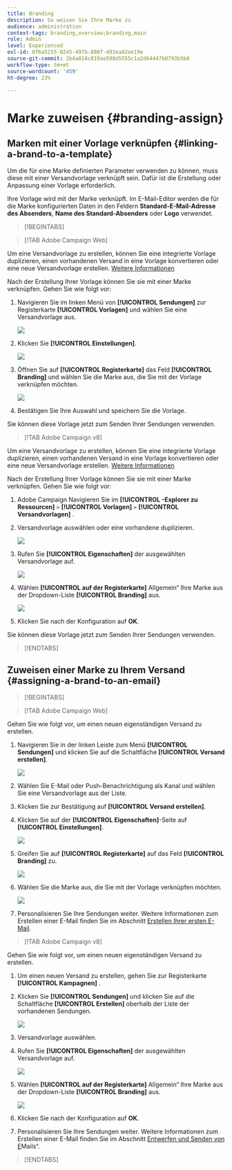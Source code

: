 ```yaml
---
title: Branding
description: So weisen Sie Ihre Marke zu
audience: administration
context-tags: branding,overview;branding,main
role: Admin
level: Experienced
exl-id: 8f6a5255-0245-497b-880f-d91ea82ee19e
source-git-commit: 2b4a818c819ae598d5555c1a2d64447b0793b5b8
workflow-type: tm+mt
source-wordcount: '459'
ht-degree: 23%

---
```


# Marke zuweisen {#branding-assign}

## Marken mit einer Vorlage verknüpfen {#linking-a-brand-to-a-template}

Um die für eine Marke definierten Parameter verwenden zu können, muss diese mit einer Versandvorlage verknüpft sein. Dafür ist die Erstellung oder Anpassung einer Vorlage erforderlich.

Ihre Vorlage wird mit der Marke verknüpft. Im E-Mail-Editor werden die für die Marke konfigurierten Daten in den Feldern **Standard-E-Mail-Adresse des Absenders**, **Name des Standard-Absenders** oder **Logo** verwendet.

>[!BEGINTABS]

>[!TAB Adobe Campaign Web]

Um eine Versandvorlage zu erstellen, können Sie eine integrierte Vorlage duplizieren, einen vorhandenen Versand in eine Vorlage konvertieren oder eine neue Versandvorlage erstellen. [Weitere Informationen](../../msg/delivery-template.md)

Nach der Erstellung Ihrer Vorlage können Sie sie mit einer Marke verknüpfen. Gehen Sie wie folgt vor:

1. Navigieren Sie im linken Menü von **[!UICONTROL Sendungen]** zur Registerkarte **[!UICONTROL Vorlagen]** und wählen Sie eine Versandvorlage aus.

   ![](assets/branding_assign_web_1.png)

1. Klicken Sie **[!UICONTROL Einstellungen]**.

   ![](assets/branding_assign_web_2.png)

1. Öffnen Sie auf **[!UICONTROL Registerkarte]** das Feld **[!UICONTROL Branding]** und wählen Sie die Marke aus, die Sie mit der Vorlage verknüpfen möchten.

   ![](assets/branding_assign_web_3.png)

1. Bestätigen Sie Ihre Auswahl und speichern Sie die Vorlage.

Sie können diese Vorlage jetzt zum Senden Ihrer Sendungen verwenden.

>[!TAB Adobe Campaign v8]

Um eine Versandvorlage zu erstellen, können Sie eine integrierte Vorlage duplizieren, einen vorhandenen Versand in eine Vorlage konvertieren oder eine neue Versandvorlage erstellen. [Weitere Informationen](https://experienceleague.adobe.com/docs/campaign/campaign-v8/send/create-templates.html)

Nach der Erstellung Ihrer Vorlage können Sie sie mit einer Marke verknüpfen. Gehen Sie wie folgt vor:

1. Adobe Campaign Navigieren Sie im **[!UICONTROL -Explorer zu Ressourcen]** `>` **[!UICONTROL Vorlagen]** `>` **[!UICONTROL Versandvorlagen]** .

1. Versandvorlage auswählen oder eine vorhandene duplizieren.

   ![](assets/branding_assign_V8_1.png)

1. Rufen Sie **[!UICONTROL Eigenschaften]** der ausgewählten Versandvorlage auf.

   ![](assets/branding_assign_V8_2.png)

1. Wählen **[!UICONTROL auf der Registerkarte]** Allgemein“ Ihre Marke aus der Dropdown-Liste **[!UICONTROL Branding]** aus.

   ![](assets/branding_assign_V8_3.png)

1. Klicken Sie nach der Konfiguration auf **OK**.

Sie können diese Vorlage jetzt zum Senden Ihrer Sendungen verwenden.

>[!ENDTABS]

## Zuweisen einer Marke zu Ihrem Versand {#assigning-a-brand-to-an-email}

>[!BEGINTABS]

>[!TAB Adobe Campaign Web]

Gehen Sie wie folgt vor, um einen neuen eigenständigen Versand zu erstellen.

1. Navigieren Sie in der linken Leiste zum Menü **[!UICONTROL Sendungen]** und klicken Sie auf die Schaltfläche **[!UICONTROL Versand erstellen]**.

   ![](assets/branding_assign_web_4.png)

1. Wählen Sie E-Mail oder Push-Benachrichtigung als Kanal und wählen Sie eine Versandvorlage aus der Liste.

1. Klicken Sie zur Bestätigung auf **[!UICONTROL Versand erstellen]**.

1. Klicken Sie auf der **[!UICONTROL Eigenschaften]**-Seite auf **[!UICONTROL Einstellungen]**.

   ![](assets/branding_assign_web_5.png)

1. Greifen Sie auf **[!UICONTROL Registerkarte]** auf das Feld **[!UICONTROL Branding]** zu.

   ![](assets/branding_assign_web_6.png)

1. Wählen Sie die Marke aus, die Sie mit der Vorlage verknüpfen möchten.

   ![](assets/branding_assign_web_7.png)

1. Personalisieren Sie Ihre Sendungen weiter. Weitere Informationen zum Erstellen einer E-Mail finden Sie im Abschnitt [Erstellen Ihrer ersten E-Mail](../../email/create-email.md).

>[!TAB Adobe Campaign v8]

Gehen Sie wie folgt vor, um einen neuen eigenständigen Versand zu erstellen.

1. Um einen neuen Versand zu erstellen, gehen Sie zur Registerkarte **[!UICONTROL Kampagnen]** .

1. Klicken Sie **[!UICONTROL Sendungen]** und klicken Sie auf die Schaltfläche **[!UICONTROL Erstellen]** oberhalb der Liste der vorhandenen Sendungen.

   ![](assets/branding_assign_V8_4.png)

1. Versandvorlage auswählen.

1. Rufen Sie **[!UICONTROL Eigenschaften]** der ausgewählten Versandvorlage auf.

   ![](assets/branding_assign_V8_5.png)

1. Wählen **[!UICONTROL auf der Registerkarte]** Allgemein“ Ihre Marke aus der Dropdown-Liste **[!UICONTROL Branding]** aus.

   ![](assets/branding_assign_V8_6.png)

1. Klicken Sie nach der Konfiguration auf **OK**.

1. Personalisieren Sie Ihre Sendungen weiter. Weitere Informationen zum Erstellen einer E-Mail finden Sie im Abschnitt [Entwerfen und Senden von E](../../email/create-email.md)Mails“.

>[!ENDTABS]
